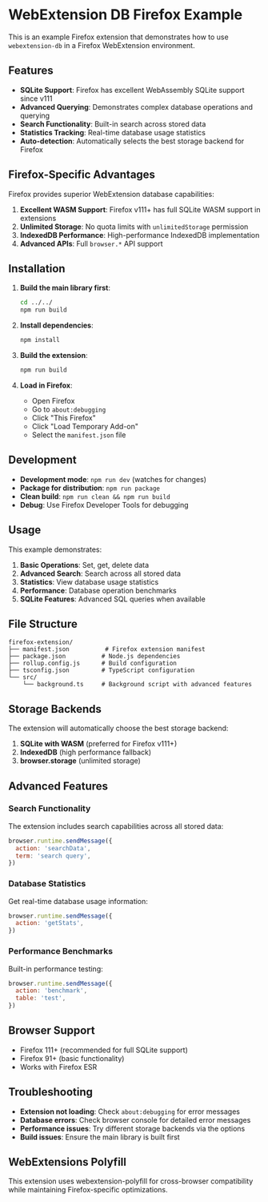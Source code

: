 # WebExtension DB Firefox Example

This is an example Firefox extension that demonstrates how to use `webextension-db` in a Firefox WebExtension environment.

## Features

- **SQLite Support**: Firefox has excellent WebAssembly SQLite support since v111
- **Advanced Querying**: Demonstrates complex database operations and querying
- **Search Functionality**: Built-in search across stored data
- **Statistics Tracking**: Real-time database usage statistics
- **Auto-detection**: Automatically selects the best storage backend for Firefox

## Firefox-Specific Advantages

Firefox provides superior WebExtension database capabilities:

1. **Excellent WASM Support**: Firefox v111+ has full SQLite WASM support in extensions
2. **Unlimited Storage**: No quota limits with `unlimitedStorage` permission
3. **IndexedDB Performance**: High-performance IndexedDB implementation
4. **Advanced APIs**: Full `browser.*` API support

## Installation

1. **Build the main library first**:

   ```bash
   cd ../../
   npm run build
   ```

2. **Install dependencies**:

   ```bash
   npm install
   ```

3. **Build the extension**:

   ```bash
   npm run build
   ```

4. **Load in Firefox**:
   - Open Firefox
   - Go to `about:debugging`
   - Click "This Firefox"
   - Click "Load Temporary Add-on"
   - Select the `manifest.json` file

## Development

- **Development mode**: `npm run dev` (watches for changes)
- **Package for distribution**: `npm run package`
- **Clean build**: `npm run clean && npm run build`
- **Debug**: Use Firefox Developer Tools for debugging

## Usage

This example demonstrates:

1. **Basic Operations**: Set, get, delete data
2. **Advanced Search**: Search across all stored data
3. **Statistics**: View database usage statistics
4. **Performance**: Database operation benchmarks
5. **SQLite Features**: Advanced SQL queries when available

## File Structure

```
firefox-extension/
├── manifest.json          # Firefox extension manifest
├── package.json          # Node.js dependencies
├── rollup.config.js      # Build configuration
├── tsconfig.json         # TypeScript configuration
└── src/
    └── background.ts     # Background script with advanced features
```

## Storage Backends

The extension will automatically choose the best storage backend:

1. **SQLite with WASM** (preferred for Firefox v111+)
2. **IndexedDB** (high performance fallback)
3. **browser.storage** (unlimited storage)

## Advanced Features

### Search Functionality

The extension includes search capabilities across all stored data:

```javascript
browser.runtime.sendMessage({
  action: 'searchData',
  term: 'search query',
})
```

### Database Statistics

Get real-time database usage information:

```javascript
browser.runtime.sendMessage({
  action: 'getStats',
})
```

### Performance Benchmarks

Built-in performance testing:

```javascript
browser.runtime.sendMessage({
  action: 'benchmark',
  table: 'test',
})
```

## Browser Support

- Firefox 111+ (recommended for full SQLite support)
- Firefox 91+ (basic functionality)
- Works with Firefox ESR

## Troubleshooting

- **Extension not loading**: Check `about:debugging` for error messages
- **Database errors**: Check browser console for detailed error messages
- **Performance issues**: Try different storage backends via the options
- **Build issues**: Ensure the main library is built first

## WebExtensions Polyfill

This extension uses webextension-polyfill for cross-browser compatibility while maintaining Firefox-specific optimizations.
